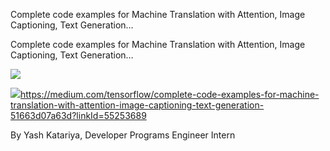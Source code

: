 Complete code examples for Machine Translation with Attention, Image Captioning, Text Generation…

Complete code examples for Machine Translation with Attention, Image Captioning, Text Generation…

![](../_resources/47b6ca3445b493a11fc1c12f338074e9.png)

![](../_resources/a59c6579e2ce83f917bf56063cfff56c.png)https://medium.com/tensorflow/complete-code-examples-for-machine-translation-with-attention-image-captioning-text-generation-51663d07a63d?linkId=55253689

By Yash Katariya, Developer Programs Engineer Intern
